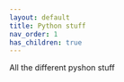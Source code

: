 ```yaml
---
layout: default
title: Python stuff
nav_order: 1
has_children: true
---
```


All the different pyshon stuff
